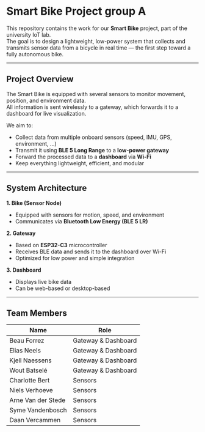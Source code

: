 # Smart Bike Project group A

This repository contains the work for our **Smart Bike** project, part of the university IoT lab.  
The goal is to design a lightweight, low-power system that collects and transmits sensor data from a bicycle in real time — the first step toward a fully autonomous bike.

---

## Project Overview

The Smart Bike is equipped with several sensors to monitor movement, position, and environment data.  
All information is sent wirelessly to a gateway, which forwards it to a dashboard for live visualization.

We aim to:
- Collect data from multiple onboard sensors (speed, IMU, GPS, environment, …)
- Transmit it using **BLE 5 Long Range** to a **low-power gateway**
- Forward the processed data to a **dashboard** via **Wi-Fi**
- Keep everything lightweight, efficient, and modular

---

## System Architecture

**1. Bike (Sensor Node)**  
- Equipped with sensors for motion, speed, and environment  
- Communicates via **Bluetooth Low Energy (BLE 5 LR)**  

**2. Gateway**  
- Based on **ESP32-C3** microcontroller  
- Receives BLE data and sends it to the dashboard over Wi-Fi  
- Optimized for low power and simple integration  

**3. Dashboard**  
- Displays live bike data  
- Can be web-based or desktop-based  

---

## Team Members

| Name       | Role                 |
|-------------|----------------------|
| Beau Forrez    | Gateway & Dashboard  |
| Elias Neels    | Gateway & Dashboard  |
| Kjell Naessens   | Gateway & Dashboard  |
| Wout Batselé    | Gateway & Dashboard  |
| Charlotte Bert   | Sensors              |
| Niels Verhoeve   | Sensors              |
| Arne Van der Stede  | Sensors              |
| Syme Vandenbosch   | Sensors              |
| Daan Vercammen   | Sensors              |
